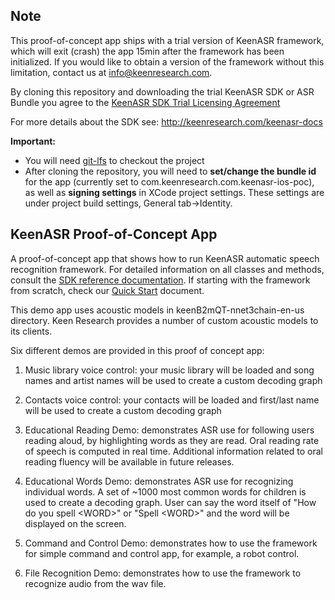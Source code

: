 ## Note

This proof-of-concept app ships with a trial version of KeenASR framework, which will exit (crash) the app 15min after the framework has been initialized. If you would like to obtain a version of the framework without this limitation, contact us at info@keenresearch.com.

By cloning this repository and downloading the trial KeenASR SDK or ASR Bundle you agree to the [KeenASR SDK Trial Licensing Agreement](https://keenresearch.com/keenasr-docs/keenasr-trial-sdk-licensing-agreement.html)

For more details about the SDK see: http://keenresearch.com/keenasr-docs

**Important:** 
- You will need [git-lfs](https://git-lfs.github.com/) to checkout the project
- After cloning the repository, you will need to **set/change the bundle id** for the app (currently set to com.keenresearch.com.keenasr-ios-poc), as well as **signing settings** in XCode project settings. These settings are under project build settings, General tab->Identity.

## KeenASR Proof-of-Concept App

A proof-of-concept app that shows how to run KeenASR automatic speech recognition framework. For detailed information on all classes and methods, consult the [SDK reference documentation](http://keenresearch.com/keenasr-docs). If starting with the framework from scratch, check our [Quick Start](http://keenresearch.com/keenasr-docs/docs/additional-docs/Quick-Start.html) document.

This demo app uses acoustic models in keenB2mQT-nnet3chain-en-us directory. Keen Research provides a number of custom acoustic models to its clients.

Six different demos are provided in this proof of concept app:

1. Music library voice control: your music library will be loaded and song names and artist names will be used to create a custom decoding graph

2. Contacts voice control: your contacts will be loaded and first/last name will be used to create a custom decoding graph

3. Educational Reading Demo: demonstrates ASR use for following users reading aloud, by highlighting words as they are read. Oral reading rate of speech is computed in real time. Additional information related to oral reading fluency will be available in future releases.

4. Educational Words Demo: demonstrates ASR use for recognizing individual words. A set of ~1000 most common words for children is used to create a decoding graph. User can say the word itself of "How do you spell \<WORD\>" or "Spell \<WORD\>" and the word will be displayed on the screen.

5. Command and Control Demo: demonstrates how to use the framework for simple command and control app, for example, a robot control.

6. File Recognition Demo: demonstrates how to use the framework to recognize audio from the wav file.
